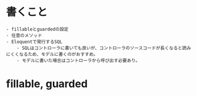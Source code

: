 # 書くこと
    - fillableとguardedの設定
    - 任意のメソッド
    - Eloquentで発行するSQL
        - SQLはコントローラに書いても良いが、コントローラのソースコードが長くなると読みにくくなるため、モデルに書くのがおすすめ。
        - モデルに書いた場合はコントローラから呼び出す必要あり。

# fillable, guarded
    